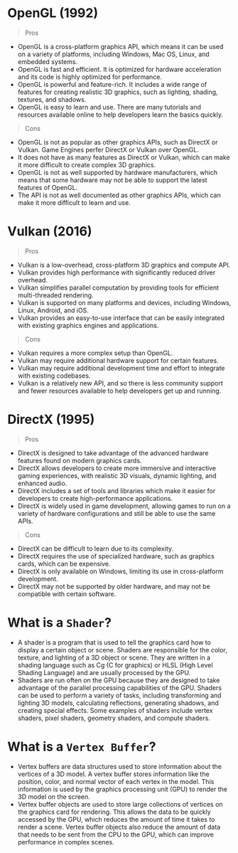 # OpenGL (1992)
> Pros
- OpenGL is a cross-platform graphics API, which means it can be used on a variety of platforms, including Windows, Mac OS, Linux, and embedded systems.
- OpenGL is fast and efficient. It is optimized for hardware acceleration and its code is highly optimized for performance.
- OpenGL is powerful and feature-rich. It includes a wide range of features for creating realistic 3D graphics, such as lighting, shading, textures, and shadows.
- OpenGL is easy to learn and use. There are many tutorials and resources available online to help developers learn the basics quickly.
> Cons
- OpenGL is not as popular as other graphics APIs, such as DirectX or Vulkan. Game Engines perfer DirectX or Vulkan over OpenGL.
- It does not have as many features as DirectX or Vulkan, which can make it more difficult to create complex 3D graphics.
- OpenGL is not as well supported by hardware manufacturers, which means that some hardware may not be able to support the latest features of OpenGL.
- The API is not as well documented as other graphics APIs, which can make it more difficult to learn and use.

# Vulkan (2016)
> Pros
- Vulkan is a low-overhead, cross-platform 3D graphics and compute API.
- Vulkan provides high performance with significantly reduced driver overhead.
- Vulkan simplifies parallel computation by providing tools for efficient multi-threaded rendering.
- Vulkan is supported on many platforms and devices, including Windows, Linux, Android, and iOS.
- Vulkan provides an easy-to-use interface that can be easily integrated with existing graphics engines and applications.
> Cons
- Vulkan requires a more complex setup than OpenGL.
- Vulkan may require additional hardware support for certain features.
- Vulkan may require additional development time and effort to integrate with existing codebases.
- Vulkan is a relatively new API, and so there is less community support and fewer resources available to help developers get up and running.


# DirectX (1995)
> Pros
- DirectX is designed to take advantage of the advanced hardware features found on modern graphics cards.
- DirectX allows developers to create more immersive and interactive gaming experiences, with realistic 3D visuals, dynamic lighting, and enhanced audio.
- DirectX includes a set of tools and libraries which make it easier for developers to create high-performance applications.
- DirectX is widely used in game development, allowing games to run on a variety of hardware configurations and still be able to use the same APIs.
> Cons
- DirectX can be difficult to learn due to its complexity.
- DirectX requires the use of specialized hardware, such as graphics cards, which can be expensive.
- DirectX is only available on Windows, limiting its use in cross-platform development.
- DirectX may not be supported by older hardware, and may not be compatible with certain software.




# What is a ``Shader``?
- A shader is a program that is used to tell the graphics card how to display a certain object or scene. Shaders are responsible for the color, texture, and lighting of a 3D object or scene. They are written in a shading language such as Cg (C for graphics) or HLSL (High Level Shading Language) and are usually processed by the GPU.
- Shaders are run often on the GPU because they are designed to take advantage of the parallel processing capabilities of the GPU. Shaders can be used to perform a variety of tasks, including transforming and lighting 3D models, calculating reflections, generating shadows, and creating special effects. Some examples of shaders include vertex shaders, pixel shaders, geometry shaders, and compute shaders.

# What is a ``Vertex Buffer``?
- Vertex buffers are data structures used to store information about the vertices of a 3D model. A vertex buffer stores information like the position, color, and normal vector of each vertex in the model. This information is used by the graphics processing unit (GPU) to render the 3D model on the screen.
- Vertex buffer objects are used to store large collections of vertices on the graphics card for rendering. This allows the data to be quickly accessed by the GPU, which reduces the amount of time it takes to render a scene. Vertex buffer objects also reduce the amount of data that needs to be sent from the CPU to the GPU, which can improve performance in complex scenes.
